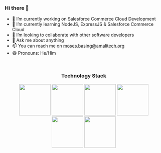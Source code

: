 ### Hi there 👋 


- 🔭 I’m currently working on Salesforce Commerce Cloud Development 
- 🌱 I’m currently learning NodeJS, ExpressJS & Salesforce Commerce Cloud
- 👯 I’m looking to collaborate with other software developers
- 💬 Ask me about anything
- 📫 You can reach me on moses.basing@amalitech.org
- 😄 Pronouns: He/Him
<!-- - ⚡ 2021 Goal: To become a Salesforce Commerce Cloud Developer & Architect -->

<br/>

<h3 align = 'center'>Technology Stack</h3>
<p align="center">
<img src="https://media.giphy.com/media/eNAsjO55tPbgaor7ma/giphy.gif" width= "100" />
<img src="https://media.giphy.com/media/kdFc8fubgS31b8DsVu/giphy.gif" width= "100" />
<img src="https://media.giphy.com/media/ln7z2eWriiQAllfVcn/giphy.gif" width= "100" />
<img src="https://media.giphy.com/media/LMt9638dO8dftAjtco/giphy.gif" width= "100" />
<img src="https://media.giphy.com/media/XAxylRMCdpbEWUAvr8/giphy.gif" width= "100" />
<img src="https://media.giphy.com/media/fsEaZldNC8A1PJ3mwp/giphy.gif" width= "100" />
</p>






